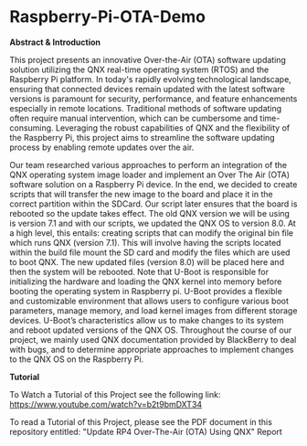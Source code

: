 # Raspberry-Pi-OTA-Demo

**Abstract & Introduction**

This project presents an innovative Over-the-Air (OTA) software updating solution utilizing the QNX real-time operating system (RTOS) and the Raspberry Pi platform. In today's rapidly evolving technological landscape, ensuring that connected devices remain updated with the latest software versions is paramount for security, performance, and feature enhancements especially in remote locations. Traditional methods of software updating often require manual intervention, which can be cumbersome and time-consuming. Leveraging the robust capabilities of QNX and the flexibility of the Raspberry Pi, this project aims to streamline the software updating process by enabling remote updates over the air.

Our team researched various approaches to perform an integration of the QNX operating system image loader and implement an Over The Air (OTA) software solution on a Raspberry Pi device. In the end, we decided to create scripts that will transfer the new image to the board and place it in the correct partition within the SDCard. Our script later ensures that the board is rebooted so the update takes effect. The old QNX version we will be using is version 7.1 and with our scripts, we updated the QNX OS to version 8.0.  At a high level, this entails: creating scripts that can modify the original bin file which runs QNX (version 7.1). This will involve having the scripts located within the build file  mount the SD card and modify the files which are used to boot QNX. The new updated files (version 8.0) will be placed here and then the system will be rebooted. Note that U-Boot is responsible for initializing the hardware and loading the QNX  kernel into memory before booting the operating system in Raspberry pi. U-Boot provides a flexible and customizable environment that allows users to configure various boot parameters, manage memory, and load kernel images from different storage devices. U-Boot’s characteristics allow us to make changes to its system and reboot updated versions of the QNX OS. Throughout the course of our project, we mainly used QNX documentation provided by BlackBerry to deal with bugs, and to determine appropriate approaches to implement changes to the QNX OS on the Raspberry Pi.


**Tutorial**

To Watch a Tutorial of this Project see the following link: https://www.youtube.com/watch?v=b2t9bmDXT34

To read a Tutorial of this Project, please see the PDF document in this repository entitled: "Update RP4 Over-The-Air (OTA) Using QNX" Report
